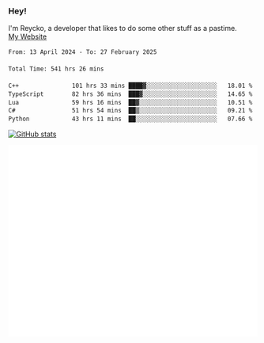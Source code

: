 ### Hey!
I'm Reycko, a developer that likes to do some other stuff as a pastime.  
[My Website](https://reycko.root.sx)

<!--START_SECTION:wakasection-->

```txt
From: 13 April 2024 - To: 27 February 2025

Total Time: 541 hrs 26 mins

C++               101 hrs 33 mins ████▓░░░░░░░░░░░░░░░░░░░░   18.01 %
TypeScript        82 hrs 36 mins  ███▓░░░░░░░░░░░░░░░░░░░░░   14.65 %
Lua               59 hrs 16 mins  ██▓░░░░░░░░░░░░░░░░░░░░░░   10.51 %
C#                51 hrs 54 mins  ██▒░░░░░░░░░░░░░░░░░░░░░░   09.21 %
Python            43 hrs 11 mins  ██░░░░░░░░░░░░░░░░░░░░░░░   07.66 %
```

<!--END_SECTION:wakasection-->

[![GitHub stats](https://github-readme-stats.vercel.app/api?username=Reycko&show_icons=true&theme=dark&hide_title=true&count_private=true)](https://github.com/anuraghazra/github-readme-stats)

![Metrics](/github-metrics.svg)
